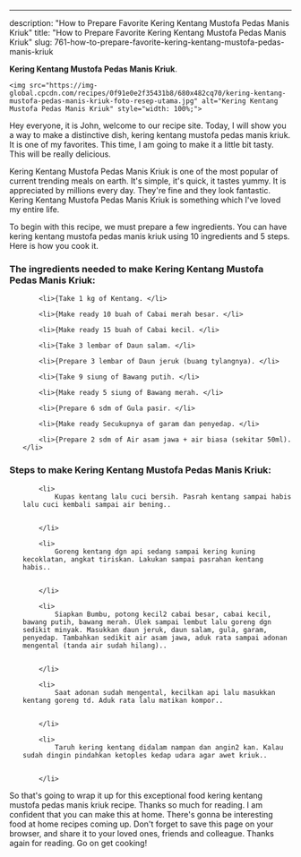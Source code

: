 ---
description: "How to Prepare Favorite Kering Kentang Mustofa Pedas Manis Kriuk"
title: "How to Prepare Favorite Kering Kentang Mustofa Pedas Manis Kriuk"
slug: 761-how-to-prepare-favorite-kering-kentang-mustofa-pedas-manis-kriuk

<p>
	<strong>Kering Kentang Mustofa Pedas Manis Kriuk</strong>. 
	
</p>
<p>
	
	<img src="https://img-global.cpcdn.com/recipes/0f91e0e2f35431b8/680x482cq70/kering-kentang-mustofa-pedas-manis-kriuk-foto-resep-utama.jpg" alt="Kering Kentang Mustofa Pedas Manis Kriuk" style="width: 100%;">
	
	
</p>
<p>
	Hey everyone, it is John, welcome to our recipe site. Today, I will show you a way to make a distinctive dish, kering kentang mustofa pedas manis kriuk. It is one of my favorites. This time, I am going to make it a little bit tasty. This will be really delicious.
</p>
	
<p>
	Kering Kentang Mustofa Pedas Manis Kriuk is one of the most popular of current trending meals on earth. It's simple, it's quick, it tastes yummy. It is appreciated by millions every day. They're fine and they look fantastic. Kering Kentang Mustofa Pedas Manis Kriuk is something which I've loved my entire life.
</p>
<p>
	
</p>

<p>
To begin with this recipe, we must prepare a few ingredients. You can have kering kentang mustofa pedas manis kriuk using 10 ingredients and 5 steps. Here is how you cook it.
</p>

<h3>The ingredients needed to make Kering Kentang Mustofa Pedas Manis Kriuk:</h3>

<ol>
	
		<li>{Take 1 kg of Kentang. </li>
	
		<li>{Make ready 10 buah of Cabai merah besar. </li>
	
		<li>{Make ready 15 buah of Cabai kecil. </li>
	
		<li>{Take 3 lembar of Daun salam. </li>
	
		<li>{Prepare 3 lembar of Daun jeruk (buang tylangnya). </li>
	
		<li>{Take 9 siung of Bawang putih. </li>
	
		<li>{Make ready 5 siung of Bawang merah. </li>
	
		<li>{Prepare 6 sdm of Gula pasir. </li>
	
		<li>{Make ready Secukupnya of garam dan penyedap. </li>
	
		<li>{Prepare 2 sdm of Air asam jawa + air biasa (sekitar 50ml). </li>
	
</ol>
<p>
	
</p>

<h3>Steps to make Kering Kentang Mustofa Pedas Manis Kriuk:</h3>

<ol>
	
		<li>
			Kupas kentang lalu cuci bersih. Pasrah kentang sampai habis lalu cuci kembali sampai air bening..
			
			
		</li>
	
		<li>
			Goreng kentang dgn api sedang sampai kering kuning kecoklatan, angkat tiriskan. Lakukan sampai pasrahan kentang habis..
			
			
		</li>
	
		<li>
			Siapkan Bumbu, potong kecil2 cabai besar, cabai kecil, bawang putih, bawang merah. Ulek sampai lembut lalu goreng dgn sedikit minyak. Masukkan daun jeruk, daun salam, gula, garam, penyedap. Tambahkan sedikit air asam jawa, aduk rata sampai adonan mengental (tanda air sudah hilang)..
			
			
		</li>
	
		<li>
			Saat adonan sudah mengental, kecilkan api lalu masukkan kentang goreng td. Aduk rata lalu matikan kompor..
			
			
		</li>
	
		<li>
			Taruh kering kentang didalam nampan dan angin2 kan. Kalau sudah dingin pindahkan ketoples kedap udara agar awet kriuk..
			
			
		</li>
	
</ol>

<p>
	
</p>

<p>
	So that's going to wrap it up for this exceptional food kering kentang mustofa pedas manis kriuk recipe. Thanks so much for reading. I am confident that you can make this at home. There's gonna be interesting food at home recipes coming up. Don't forget to save this page on your browser, and share it to your loved ones, friends and colleague. Thanks again for reading. Go on get cooking!
</p>
